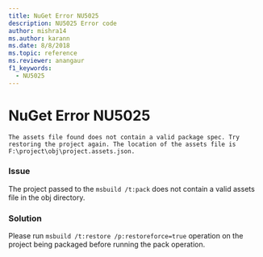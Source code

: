 ```yaml
---
title: NuGet Error NU5025
description: NU5025 Error code
author: mishra14
ms.author: karann
ms.date: 8/8/2018
ms.topic: reference
ms.reviewer: anangaur
f1_keywords: 
  - NU5025
---
```


# NuGet Error NU5025
```
The assets file found does not contain a valid package spec. Try restoring the project again. The location of the assets file is F:\project\obj\project.assets.json.
```

### Issue

The project passed to the `msbuild /t:pack` does not contain a valid assets file in the obj directory.


### Solution

Please run `msbuild /t:restore /p:restoreforce=true` operation on the project being packaged before running the pack operation.

